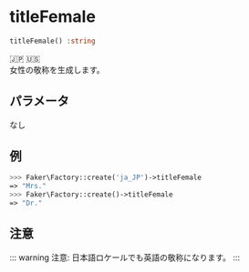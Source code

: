 # titleFemale
```php
titleFemale() :string
```
:jp: :us:  
女性の敬称を生成します。  

## パラメータ
なし

## 例
```php
>>> Faker\Factory::create('ja_JP')->titleFemale
=> "Mrs."
>>> Faker\Factory::create()->titleFemale
=> "Dr."
```

## 注意
::: warning 注意:
日本語ロケールでも英語の敬称になります。
:::
